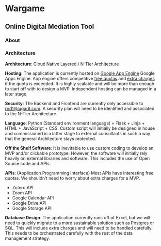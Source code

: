 # Wargame

## Online Digital Mediation Tool

### About

### Architecture

**Architecture**: Cloud Native Layered / N-Tier Architecture

**Hosting**: The application is currently hosted on [Google App Engine](https://cloud.google.com/appengine) Google Apps Engine. App engine offers competitive [free quotas](https://cloud.google.com/appengine/quotas#Instances) and [extra charges](https://cloud.google.com/appengine/pricing#app-engine-pricing) if the quota is exceeded. It is highly scalable and will be more than enough to start off with to design a MVP. Independent hosting can be managed in a later stage.

**Security**: The Backend and Frontend are currently only accessible to rnd1@lugarit.com. A security plan will need to be identified and associated to the N-Tier Architecture.

**Language**: Python (Standard environment language) + Flask + Jinja + HTML + JavaScript + CSS. Custom script will initially be designed in house and commissioned in a latter stage to external consultants in such a way that the general Architecture stays protected.

**Off the Shelf Software**: It is inevitable to use custom coding to develop an MVP and/or clickable prototype. However, the software will initially rely heavily on external libraries and software. This includes the use of Open Source code and APIs:

**APIs**: (Application Programming Interface) Most APIs have interesting free quotas. We shouldn't need to worry about extra charges for a MVP.

- Zotero API
- Zoom API
- Google Calendar API
- Google Drive API
- Google Storage API

**Database Design**: The application currently runs off of Excel, but we will need to quickly migrate to a more sustainable solution such as Postgres or SQL. This will include extra charges and will need to be handled carefully. This needs to be orchestrated carefully with the rest of the data management strategy.  
